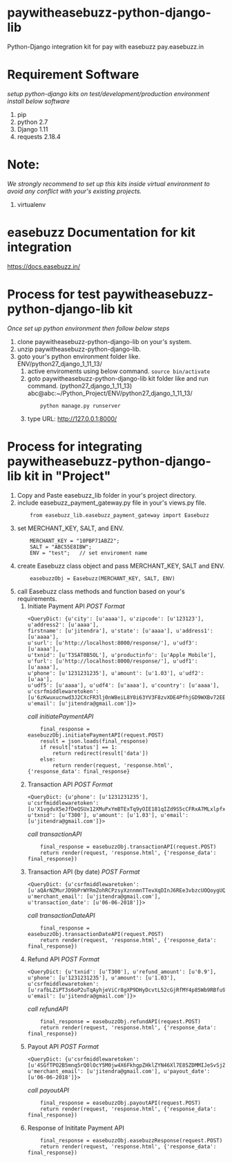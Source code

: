 # paywitheasebuzz-python-django-lib
Python-Django integration kit for pay with easebuzz pay.easebuzz.in

# Requirement Software
*setup python-django kits on test/development/production environment install below software*
1. pip
2. python 2.7
3. Django 1.11
4. requests 2.18.4

# Note: 
*We strongly recommend to set up this kits inside virtual environment to avoid any conflict with your's existing projects.*
1. virtualenv 


# easebuzz Documentation for kit integration
https://docs.easebuzz.in/

# Process for test paywitheasebuzz-python-django-lib kit
*Once set up python environment then follow below steps*
1. clone paywitheasebuzz-python-django-lib on your's system.
2. unzip paywitheasebuzz-python-django-lib.
3. goto your's python environment folder like.
    ENV/python27_django_1_11_13/ 
   1. active enviroments using below command.
           ```
               source bin/activate
           ```
   2. goto paywitheasebuzz-python-django-lib kit folder like and run command.
        (python27_django_1_11_13) abc@abc:~/Python_Project/ENV/python27_django_1_11_13/
        ```
            python manage.py runserver
        ```
   3. type URL: http://127.0.0.1:8000/


# Process for integrating paywitheasebuzz-python-django-lib kit in "Project"

1. Copy and Paste easebuzz_lib folder in your's project directory.
2. include easebuzz_payment_gateway.py file in your's views.py file.
    ```
        from easebuzz_lib.easebuzz_payment_gateway import Easebuzz
    ```
3. set MERCHANT_KEY, SALT, and ENV.
    ```
        MERCHANT_KEY = "10PBP71ABZ2";
        SALT = "ABC55E8IBW";         
        ENV = "test";   // set enviroment name
    ```
4. create Easebuzz class object and pass MERCHANT_KEY, SALT and ENV.
    ```
        easebuzzObj = Easebuzz(MERCHANT_KEY, SALT, ENV)
    ```
5. call Easebuzz class methods and function based on your's requirements.
    1. Initiate Payment API
        *POST Format*
        ```
        <QueryDict: {u'city': [u'aaaa'], u'zipcode': [u'123123'], u'address2': [u'aaaa'], 
        firstname': [u'jitendra'], u'state': [u'aaaa'], u'address1': [u'aaaa'], 
        u'surl': [u'http://localhost:8000/response/'], u'udf3': [u'aaaa'], 
        u'txnid': [u'T3SAT0B5OL'], u'productinfo': [u'Apple Mobile'], 
        u'furl': [u'http://localhost:8000/response/'], u'udf1': [u'aaaa'], 
        u'phone': [u'1231231235'], u'amount': [u'1.03'], u'udf2': [u'aa'], 
        u'udf5': [u'aaaa'], u'udf4': [u'aaaa'], u'country': [u'aaaa'], 
        u'csrfmiddlewaretoken': [u'6zKwuxucnwd3J2CXcFR3lj0nW8eiL8Y0i63YV3F8zvXDE4PfhjGD9WXBv72EEYZZ'], 
        u'email': [u'jitendra@gmail.com']}>
        ```
        *call initiatePaymentAPI*
        ```
            final_response = easebuzzObj.initiatePaymentAPI(request.POST)
            result = json.loads(final_response)
            if result['status'] == 1:
                return redirect(result['data'])
            else:
                return render(request, 'response.html', {'response_data': final_response}
        ```
    2. Transaction API
        *POST Format*
        ```
        <QueryDict: {u'phone': [u'1231231235'], 
        u'csrfmiddlewaretoken': [u'X1vgdvX5eJfDeQSUx12XMuPxYmBTExTq9yOIE181qIZd9S5cCFRxA7MLxlpfxnUp'], 
        u'txnid': [u'T300'], u'amount': [u'1.03'], u'email': [u'jitendra@gmail.com']}>
        ```
        *call transactionAPI*
        ```
            final_response = easebuzzObj.transactionAPI(request.POST)
            return render(request, 'response.html', {'response_data': final_response})
        ```
    3. Transaction API (by date)
        *POST Format*
        ```
        <QueryDict: {u'csrfmiddlewaretoken': [u'aQArNZMurJD9bPrWYRmZohRCPzsyXznnmnTTevXqDInJ6REe3vbzcUOQoygUQpom'], 
        u'merchant_email': [u'jitendra@gmail.com'], u'transaction_date': [u'06-06-2018']}>
        ```
        *call transactionDateAPI*
        ```
            final_response = easebuzzObj.transactionDateAPI(request.POST)
            return render(request, 'response.html', {'response_data': final_response})
        ```
    4. Refund API
        *POST Format*
        ```
        <QueryDict: {u'txnid': [u'T300'], u'refund_amount': [u'0.9'], 
        u'phone': [u'1231231235'], u'amount': [u'1.03'], 
        u'csrfmiddlewaretoken': [u'rafbLZiPT3s6oP2uTqAyhjeViCr8gXP9DHyDcvtL52cGjRfMY4p85Wb9RBfu9NQ8'], 
        u'email': [u'jitendra@gmail.com']}>
        ```
        *call refundAPI*
        ```
            final_response = easebuzzObj.refundAPI(request.POST)
            return render(request, 'response.html', {'response_data': final_response})    
        ```
    5. Payout API
        *POST Format*
        ```
        <QueryDict: {u'csrfmiddlewaretoken': [u'4SGfTPO2B5mnq5rQ0lOcY5M0jw4X6FkhgpZHklZYN46Xl7E85ZDMMIJeSvSjZvlg'], 
        u'merchant_email': [u'jitendra@gmail.com'], u'payout_date': [u'06-06-2018']}>
        ```
        *call payoutAPI*
        ```
            final_response = easebuzzObj.payoutAPI(request.POST)
            return render(request, 'response.html', {'response_data': final_response})
        ```
    6. Response of Inititate Payment API
        ```
            final_response = easebuzzObj.easebuzzResponse(request.POST)
            return render(request, 'response.html', {'response_data': final_response})
        ```